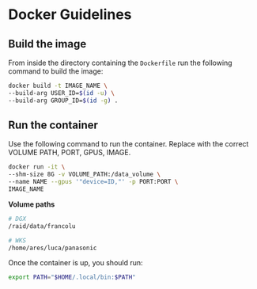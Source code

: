 # Docker Guidelines

## Build the image

From inside the directory containing the `Dockerfile` run the following command to build the image:

```sh
docker build -t IMAGE_NAME \
--build-arg USER_ID=$(id -u) \
--build-arg GROUP_ID=$(id -g) .
```

## Run the container

Use the following command to run the container. Replace with the correct VOLUME PATH, PORT, GPUS, IMAGE.

```sh
docker run -it \
--shm-size 8G -v VOLUME_PATH:/data_volume \
--name NAME --gpus '"device=ID,"' -p PORT:PORT \
IMAGE_NAME
```

**Volume paths**

```sh
# DGX
/raid/data/francolu

# WKS
/home/ares/luca/panasonic
```

Once the container is up, you should run:

```sh
export PATH="$HOME/.local/bin:$PATH"
```